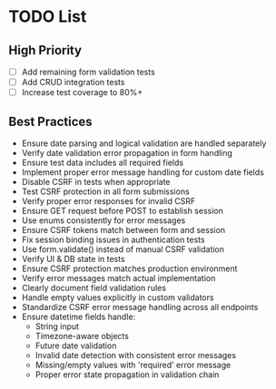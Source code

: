 # TODO List
## High Priority
- [ ] Add remaining form validation tests
- [ ] Add CRUD integration tests
- [ ] Increase test coverage to 80%+

## Best Practices
- Ensure date parsing and logical validation are handled separately
- Verify date validation error propagation in form handling
- Ensure test data includes all required fields
- Implement proper error message handling for custom date fields
- Disable CSRF in tests when appropriate
- Test CSRF protection in all form submissions
- Verify proper error responses for invalid CSRF
- Ensure GET request before POST to establish session
- Use enums consistently for error messages
- Ensure CSRF tokens match between form and session
- Fix session binding issues in authentication tests
- Use form.validate() instead of manual CSRF validation
- Verify UI & DB state in tests
- Ensure CSRF protection matches production environment
- Verify error messages match actual implementation
- Clearly document field validation rules
- Handle empty values explicitly in custom validators
- Standardize CSRF error message handling across all endpoints
- Ensure datetime fields handle:
  - String input
  - Timezone-aware objects
  - Future date validation
  - Invalid date detection with consistent error messages
  - Missing/empty values with 'required' error message
  - Proper error state propagation in validation chain


